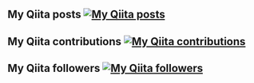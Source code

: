 
## My Qiita posts [![My Qiita posts](https://qiita-badge.apiapi.app/s/hiroki-harada/posts.svg)](http://qiita.com/hiroki-harada)
## My Qiita contributions [![My Qiita contributions](https://qiita-badge.apiapi.app/s/hiroki-harada/contributions.svg)](http://qiita.com/hiroki-harada)
## My Qiita followers [![My Qiita followers](https://qiita-badge.apiapi.app/s/hiroki-harada/followers.svg)](http://qiita.com/hiroki-harada)
<!--
**hiroki-harada/hiroki-harada** is a ✨ _special_ ✨ repository because its `README.md` (this file) appears on your GitHub profile.

Here are some ideas to get you started:

- 🔭 I’m currently working on ...
- 🌱 I’m currently learning ...
- 👯 I’m looking to collaborate on ...
- 🤔 I’m looking for help with ...
- 💬 Ask me about ...
- 📫 How to reach me: ...
- 😄 Pronouns: ...
- ⚡ Fun fact: ...
-->

